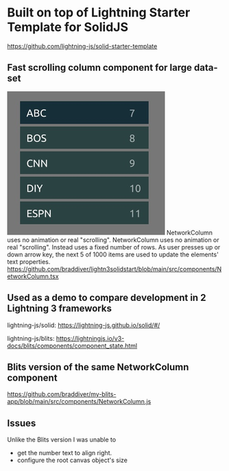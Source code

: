 # Built on top of Lightning Starter Template for SolidJS

https://github.com/lightning-js/solid-starter-template

## Fast scrolling column component for large data-set

![NetworkColumn](screenshot.jpg)
NetworkColumn uses no animation or real "scrolling". NetworkColumn uses no animation or real "scrolling". Instead uses a fixed number of rows. As user presses up or down arrow key, the next 5 of 1000 items are used to update the elements' text properties.
https://github.com/braddiver/lightn3solidstart/blob/main/src/components/NetworkColumn.tsx

## Used as a demo to compare development in 2 Lightning 3 frameworks

lightning-js/solid:
https://lightning-js.github.io/solid/#/

lightning-js/blits:
https://lightningjs.io/v3-docs/blits/components/component_state.html

## Blits version of the same NetworkColumn component

https://github.com/braddiver/my-blits-app/blob/main/src/components/NetworkColumn.js

## Issues

Unlike the Blits version I was unable to

- get the number text to align right.
- configure the root canvas object's size
